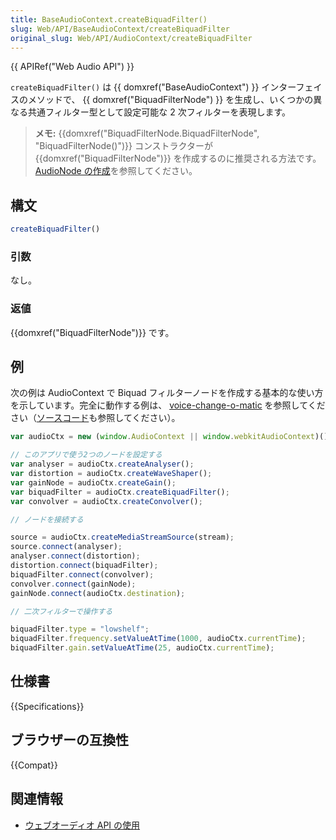 ```yaml
---
title: BaseAudioContext.createBiquadFilter()
slug: Web/API/BaseAudioContext/createBiquadFilter
original_slug: Web/API/AudioContext/createBiquadFilter
---
```


{{ APIRef("Web Audio API") }}

`createBiquadFilter()` は {{ domxref("BaseAudioContext") }} インターフェイスのメソッドで、 {{ domxref("BiquadFilterNode") }} を生成し、いくつかの異なる共通フィルター型として設定可能な 2 次フィルターを表現します。

> **メモ:** {{domxref("BiquadFilterNode.BiquadFilterNode", "BiquadFilterNode()")}} コンストラクターが {{domxref("BiquadFilterNode")}} を作成するのに推奨される方法です。 [AudioNode の作成](/ja/docs/Web/API/AudioNode#creating_an_audionode)を参照してください。

## 構文

```js
createBiquadFilter()
```

### 引数

なし。

### 返値

{{domxref("BiquadFilterNode")}} です。

## 例

次の例は AudioContext で Biquad フィルターノードを作成する基本的な使い方を示しています。完全に動作する例は、 [voice-change-o-matic](https://mdn.github.io/voice-change-o-matic/) を参照してください（[ソースコード](https://github.com/mdn/voice-change-o-matic)も参照してください）。

```js
var audioCtx = new (window.AudioContext || window.webkitAudioContext)();

// このアプリで使う2つのノードを設定する
var analyser = audioCtx.createAnalyser();
var distortion = audioCtx.createWaveShaper();
var gainNode = audioCtx.createGain();
var biquadFilter = audioCtx.createBiquadFilter();
var convolver = audioCtx.createConvolver();

// ノードを接続する

source = audioCtx.createMediaStreamSource(stream);
source.connect(analyser);
analyser.connect(distortion);
distortion.connect(biquadFilter);
biquadFilter.connect(convolver);
convolver.connect(gainNode);
gainNode.connect(audioCtx.destination);

// 二次フィルターで操作する

biquadFilter.type = "lowshelf";
biquadFilter.frequency.setValueAtTime(1000, audioCtx.currentTime);
biquadFilter.gain.setValueAtTime(25, audioCtx.currentTime);
```

## 仕様書

{{Specifications}}

## ブラウザーの互換性

{{Compat}}

## 関連情報

- [ウェブオーディオ API の使用](/ja/docs/Web/API/Web_Audio_API/Using_Web_Audio_API)
